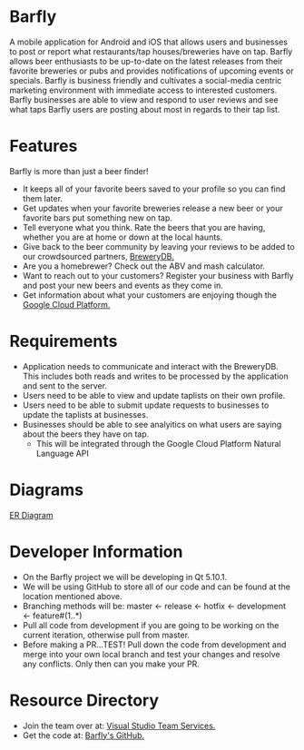 # Barfly
A mobile application for Android and iOS that allows users and businesses to post or report what restaurants/tap houses/breweries have on tap. Barfly allows beer enthusiasts to be up-to-date on the latest releases from their favorite breweries or pubs and provides notifications of upcoming events or specials. Barfly is business friendly and cultivates a social-media centric marketing environment with immediate access to interested customers. Barfly businesses are able to view and respond to user reviews and see what taps Barfly users are posting about most in regards to their tap list.

# Features
Barfly is more than just a beer finder!
* It keeps all of your favorite beers saved to your profile so you can find them later.
* Get updates when your favorite breweries release a new beer or your favorite bars put something new on tap.
* Tell everyone what you think. Rate the beers that you are having, whether you are at home or down at the local haunts.
* Give back to the beer community by leaving your reviews to be added to our crowdsourced partners, [BreweryDB.](http://www.brewerydb.com/)
* Are you a homebrewer? Check out the ABV and mash calculator.
* Want to reach out to your customers? Register your business with Barfly and post your new beers and events as they come in.
* Get information about what your customers are enjoying though the [Google Cloud Platform.](https://cloud.google.com/)

# Requirements
* Application needs to communicate and interact with the BreweryDB. This includes both reads and writes to be processed by the application and sent to the server.
* Users need to be able to view and update taplists on their own profile.
* Users need to be able to submit update requests to businesses to update the taplists at businesses.
* Businesses should be able to see analyitics on what users are saying about the beers they have on tap.
    * This will be integrated through the Google Cloud Platform Natural Language API

# Diagrams
[ER Diagram](Barfly/Barfly%20Documents/Barfly_ER_Diagram.pdf)

# Developer Information
* On the Barfly project we will be developing in Qt 5.10.1.
* We will be using GitHub to store all of our code and can be found at the location mentioned above.
* Branching methods will be: master <- release <- hotfix <- development <- feature#(1..*)
* Pull all code from development if you are going to be working on the current iteration, otherwise pull from master.
* Before making a PR...TEST! Pull down the code from development and merge into your own local branch and test your changes and resolve any conflicts. Only then can you make your PR. 


# Resource Directory

* Join the team over at: [Visual Studio Team Services.](https://wouseniorgroupproject2018.visualstudio.com/Barfly/_dashboards)
* Get the code at: [Barfly's GitHub.](https://github.com/sonicScape211/Barfly)